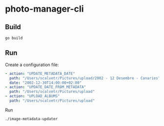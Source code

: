 # photo-manager-cli


## Build

```shell
go build

````

## Run

Create a configuration file:
```yaml
- action: "UPDATE_METADATA_DATE"
  path: "/Users/scalvetr/Pictures/upload/2002 - 12 Desembre - Canaries"
  date: "2002-12-30T14:00:00+02:00"
- action: "UPDATE_DATE_FROM_METADATA"
  path: "/Users/scalvetr/Pictures/upload"
- action: "UPLOAD_ALBUMS"
  path: "/Users/scalvetr/Pictures/upload"

```
Run 
```shell
./image-metadata-updater

````
